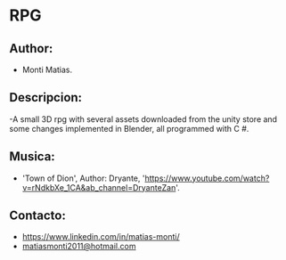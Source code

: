 # RPG

## Author:
- Monti Matias.

## Descripcion:
-A small 3D rpg with several assets downloaded from the unity store and some changes implemented in Blender, all programmed with C #.

## Musica: 
- 'Town of Dion', Author: Dryante, 'https://www.youtube.com/watch?v=rNdkbXe_1CA&ab_channel=DryanteZan'.

## Contacto: 
- https://www.linkedin.com/in/matias-monti/
- matiasmonti2011@hotmail.com
